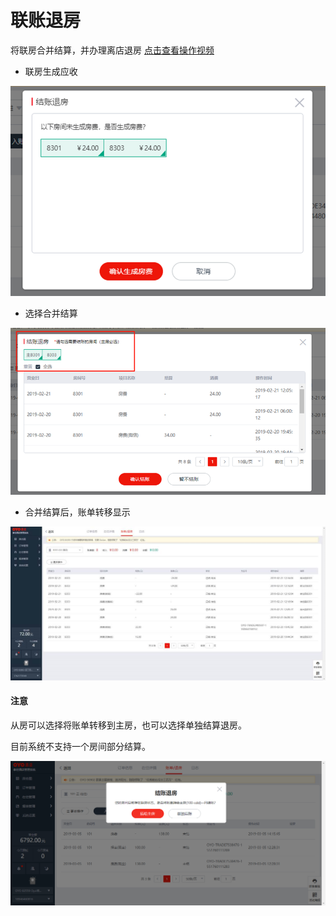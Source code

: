 # 联账退房

将联房合并结算，并办理离店退房   [点击查看操作视频](https://crs-pms-vidio.oss-cn-beijing.aliyuncs.com/%E8%81%94%E6%88%BF%E9%80%80%E6%88%BF.mp4)

* 联房生成应收

![](../../../.gitbook/assets/image%20%2872%29.png)

* 选择合并结算

![](../../../.gitbook/assets/image%20%28600%29.png)

* 合并结算后，账单转移显示

![](../../../.gitbook/assets/image%20%2826%29.png)

#### 注意

从房可以选择将账单转移到主房，也可以选择单独结算退房。

目前系统不支持一个房间部分结算。

![](../../../.gitbook/assets/image%20%2899%29.png)



